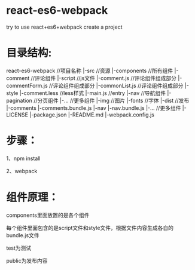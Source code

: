 <h1>react-es6-webpack</h1>
<p>try to use react+es6+webpack create a project</p>


<h1>目录结构:</h1>
react-es6-webpack  //项目名称
  |-src  //资源
      |-components  //所有组件
          |-comment  //评论组件
              |-script  //js文件
                  |-comment.js  //评论组件组成部分
                  |-commentForm.js  //评论组件组成部分
                  |-commonList.js  //评论组件组成部分
              |-style
                  |-comment.less  //less样式
              |-main.js  //entry
          |-nav  //导航组件
          |-pagination  //分页组件
          |-...  //更多组件
      |-img  //图片
      |-fonts  //字体
  |-dist  //发布
      |-comments
          |-comments.bundle.js
      |-nav
          |-nav.bundle.js
      |-...  //更多组件
  |-LICENSE
  |-package.json
  |-README.md
  |-webpack.config.js

<h1>步骤：</h1>
  <p>1、npm install </p>
  <p>2、webpack</p>


<h1>组件原理：</h1>
  <p>components里面放置的是各个组件 </p>
  <p>每个组件里面包含的是script文件和style文件，根据文件内容生成各自的bundle.js文件</p>
  <p>test为测试</p>
  <p>public为发布内容</p>


